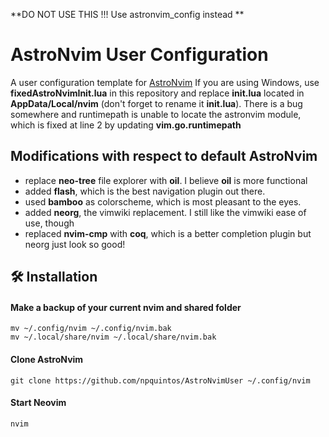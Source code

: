 **DO NOT USE THIS !!! Use astronvim_config instead **
# AstroNvim User Configuration

A user configuration template for [AstroNvim](https://github.com/AstroNvim/AstroNvim)
If you are using Windows, use **fixedAstroNvimInit.lua** in this repository and replace
**init.lua** located in **AppData/Local/nvim** (don't forget to rename it **init.lua**). There is a bug somewhere and runtimepath
is unable to locate the astronvim module, which is fixed at line 2 by updating
**vim.go.runtimepath**

## Modifications with respect to default AstroNvim
- replace **neo-tree** file explorer with **oil**. I believe **oil** is more functional
- added **flash**, which is the best navigation plugin out there.
- used **bamboo** as colorscheme, which is most pleasant to the eyes.
- added **neorg**, the vimwiki replacement. I still like the vimwiki ease of use, though
- replaced **nvim-cmp** with **coq**, which is a better completion plugin
  but neorg just look so good!

## 🛠️ Installation

#### Make a backup of your current nvim and shared folder

```shell
mv ~/.config/nvim ~/.config/nvim.bak
mv ~/.local/share/nvim ~/.local/share/nvim.bak
```

#### Clone AstroNvim

```shell
git clone https://github.com/npquintos/AstroNvimUser ~/.config/nvim
```


#### Start Neovim

```shell
nvim
```
